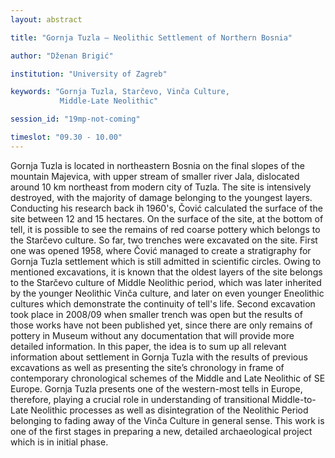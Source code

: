 ```yaml
---
layout: abstract

title: "Gornja Tuzla – Neolithic Settlement of Northern Bosnia"

author: "Dženan Brigić"

institution: "University of Zagreb"

keywords: "Gornja Tuzla, Starčevo, Vinča Culture,
           Middle-Late Neolithic"

session_id: "19mp-not-coming"

timeslot: "09.30 - 10.00"
---
```


Gornja Tuzla is located in northeastern Bosnia on the final slopes of
the mountain Majevica, with upper stream of smaller river Jala,
dislocated around 10 km northeast from modern city of Tuzla. The site
is intensively destroyed, with the majority of damage belonging to the
youngest layers. Conducting his research back ih 1960's, Čović
calculated the surface of the site between 12 and 15 hectares. On the
surface of the site, at the bottom of tell, it is possible to see the
remains of red coarse pottery which belongs to the Starčevo
culture. So far, two trenches were excavated on the site. First one
was opened 1958, where Čović managed to create a stratigraphy for
Gornja Tuzla settlement which is still admitted in scientific
circles. Owing to mentioned excavations, it is known that the oldest
layers of the site belongs to the Starčevo culture of Middle Neolithic
period, which was later inherited by the younger Neolithic Vinča
culture, and later on even younger Eneolithic cultures which
demonstrate the continuity of tell's life. Second excavation took
place in 2008/09 when smaller trench was open but the results of those
works have not been published yet, since there are only remains of
pottery in Museum without any documentation that will provide more
detailed information. In this paper, the idea is to sum up all
relevant information about settlement in Gornja Tuzla with the results
of previous excavations as well as presenting the site’s chronology in
frame of contemporary chronological schemes of the Middle and Late
Neolithic of SE Europe. Gornja Tuzla presents one of the western-most
tells in Europe, therefore, playing a crucial role in understanding of
transitional Middle-to-Late Neolithic processes as well as
disintegration of the Neolithic Period belonging to fading away of the
Vinča Culture in general sense. This work is one of the first stages
in preparing a new, detailed archaeological project which is in
initial phase.
